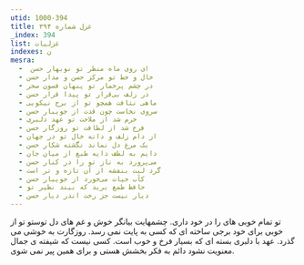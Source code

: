 ```yaml
---
utid: 1000-394
title: غزل شماره ۳۹۴
_index: 394
list: غزلیات
indexes: ن
mesra:
  - ‌ ای روی ماه منظر تو نوبهار حسن
  - خال و خط تو مرکز حسن و مدار حسن
  - در چشم پرخمار تو پنهان فسون سحر
  - در زلف بی‌قرار تو پیدا قرار حسن
  - ماهی نتافت همچو تو از برج نیکویی
  - سروی نخاست چون قدت از جویبار حسن
  - خرم شد از ملاحت تو عهد دلبری
  - فرخ شد از لطافت تو روزگار حسن
  - از دام زلف و دانه خال تو در جهان
  - یک مرغ دل نماند نگشته شکار حسن
  - دایم به لطف دایه طبع از میان جان
  - می‌پرورد به ناز تو را در کنار حسن
  - گرد لبت بنفشه از آن تازه و تر است
  - کآب حیات می‌خورد از جویبار حسن
  - حافظ طمع برید که بیند نظیر تو
  - دیار نیست جز رخت اندر دیار حسن
---
```

تو تمام خوبی های را در خود داری. چشمهایت بیانگر خوش و غم های دل توستو تو از خوبی برای خود برجی ساخته ای که کسی به پایت نمی رسد. روزگارت به خوشی می گذرد. عهد با دلبری بسته ای که بسیار فرخ و خوب است. کسی نیست که شیفته ی جمال معنویت نشود دائم به فکر بخشش هستی و برای همین پیر نمی شوی.
